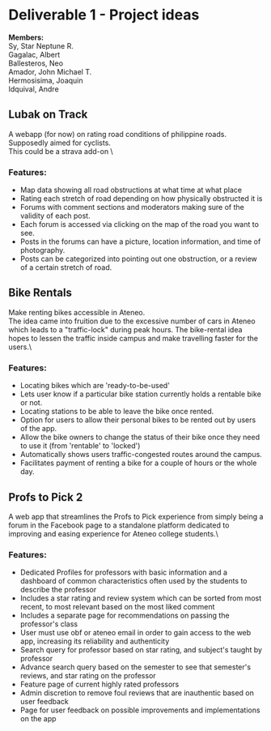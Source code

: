# Deliverable 1 - Project ideas
**Members:** \
Sy, Star Neptune R. \
Gagalac, Albert \
Ballesteros, Neo \
Amador, John Michael T. \
Hermosisima, Joaquin \
Idquival, Andre 

## Lubak on Track
  A webapp (for now) on rating road conditions of philippine roads. Supposedly aimed for cyclists. \
  This could be a strava add-on \ 
### Features:
* Map data showing all road obstructions at what time at what place
* Rating each stretch of road depending on how physically obstructed it is
* Forums with comment sections and moderators making sure of the validity of each post.
* Each forum is accessed via clicking on the map of the road you want to see.
* Posts in the forums can have a picture, location information, and time of photography.
* Posts can be categorized into pointing out one obstruction, or a review of a certain stretch of road.

## Bike Rentals 
  Make renting bikes accessible in Ateneo. \
  The idea came into fruition due to the excessive number of cars in Ateneo which leads to a "traffic-lock" during peak hours. The bike-rental idea hopes to lessen the traffic inside campus and make travelling faster for the users.\
### Features:
* Locating bikes which are 'ready-to-be-used'
* Lets user know if a particular bike station currently holds a rentable bike or not.
* Locating stations to be able to leave the bike once rented.
* Option for users to allow their personal bikes to be rented out by users of the app.
* Allow the bike owners to change the status of their bike once they need to use it (from 'rentable' to 'locked')
* Automatically shows users traffic-congested routes around the campus.
* Facilitates payment of renting a bike for a couple of hours or the whole day.
  
## Profs to Pick 2 
 A web app that streamlines the Profs to Pick experience from simply being a forum in the Facebook page to a standalone platform dedicated to improving and easing experience for Ateneo college students.\
### Features:
* Dedicated Profiles for professors with basic information and a dashboard of common characteristics often used by the students to describe the professor
* Includes a star rating and review system which can be sorted from most recent, to most relevant based on the most liked comment
* Includes a separate page for recommendations on passing the professor's class
* User must use obf or ateneo email in order to gain access to the web app, increasing its reliability and authenticity
* Search query for professor based on star rating, and subject's taught by professor
* Advance search query based on the semester to see that semester's reviews, and star rating on the professor
* Feature page of current highly rated professors
* Admin discretion to remove foul reviews that are inauthentic based on user feedback 
* Page for user feedback on possible improvements and implementations on the app
